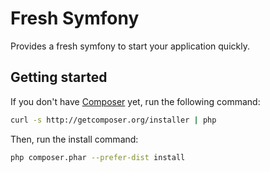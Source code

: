 Fresh Symfony
=============

Provides a fresh symfony to start your application quickly.

Getting started
---------------

If you don't have [Composer][1] yet, run the following command:
```bash
curl -s http://getcomposer.org/installer | php
```

Then, run the install command:
```bash
php composer.phar --prefer-dist install
```

  [1]: http://getcomposer.org/